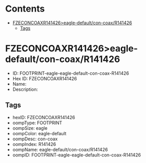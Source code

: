 



Contents
========

* [FZECONCOAXR141426>eagle-default/con-coax/R141426](#fzeconcoaxr141426eagle-defaultcon-coaxr141426)
	* [Tags](#tags)

# FZECONCOAXR141426>eagle-default/con-coax/R141426

- ID: FOOTPRINT-eagle-eagle-default-con-coax-R141426
- Hex ID: FZECONCOAXR141426
- Name: 
- Description: 

## Tags

- hexID: FZECONCOAXR141426
- oompType: FOOTPRINT
- oompSize: eagle
- oompColor: eagle-default
- oompDesc: con-coax
- oompIndex: R141426
- oompName: eagle-default/con-coax/R141426
- oompID: FOOTPRINT-eagle-eagle-default-con-coax-R141426
